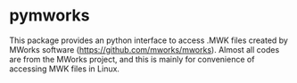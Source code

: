 pymworks
========
This package provides an python interface to access .MWK files created by
MWorks software (https://github.com/mworks/mworks).  Almost all codes are
from the MWorks project, and this is mainly for convenience of accessing
MWK files in Linux.
